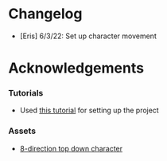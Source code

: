 # Changelog

* [Eris] 6/3/22: Set up character movement

# Acknowledgements

### Tutorials

* Used [this tutorial](https://www.youtube.com/watch?v=BfgyI1RkVo4&list=PLLtCXwcEVtulmgxqM_cA8hjIWkSNMWuie&index=1) for setting up the project

### Assets

* [8-direction top down character](https://gamekrazzy.itch.io/8-direction-top-down-character)
